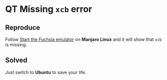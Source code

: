 # QT Missing `xcb` error

## Reproduce

Follow [Start the Fuchsia emulator](https://fuchsia.dev/fuchsia-src/get-started/set_up_femu) on **Manjaro Linux** and it will show that `xcb` is missing.


## Solved

Just switch to **Ubuntu** to save your life.